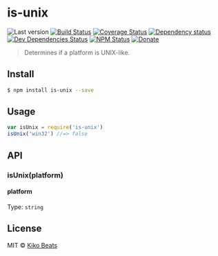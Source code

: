 # is-unix

![Last version](https://img.shields.io/github/tag/Kikobeats/is-unix.svg?style=flat-square)
[![Build Status](https://img.shields.io/travis/Kikobeats/is-unix/master.svg?style=flat-square)](https://travis-ci.org/Kikobeats/is-unix)
[![Coverage Status](https://img.shields.io/coveralls/Kikobeats/is-unix.svg?style=flat-square)](https://coveralls.io/github/Kikobeats/is-unix)
[![Dependency status](https://img.shields.io/david/Kikobeats/is-unix.svg?style=flat-square)](https://david-dm.org/Kikobeats/is-unix)
[![Dev Dependencies Status](https://img.shields.io/david/dev/Kikobeats/is-unix.svg?style=flat-square)](https://david-dm.org/Kikobeats/is-unix#info=devDependencies)
[![NPM Status](https://img.shields.io/npm/dm/is-unix.svg?style=flat-square)](https://www.npmjs.org/package/is-unix)
[![Donate](https://img.shields.io/badge/donate-paypal-blue.svg?style=flat-square)](https://paypal.me/Kikobeats)

> Determines if a platform is UNIX-like.

## Install

```bash
$ npm install is-unix --save
```

## Usage

```js
var isUnix = require('is-unix')
isUnix('win32') //=> false
```

## API

### isUnix(platform)

#### platform

Type: `string`

## License

MIT © [Kiko Beats](http://kikobeats.com)

